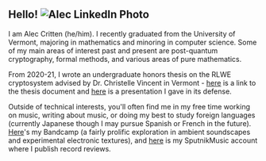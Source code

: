 ## Hello! ![Alec LinkedIn Photo](https://user-images.githubusercontent.com/51800943/122322870-28fddd00-cef4-11eb-9a55-b01223ef63d2.jpg)


I am Alec Critten (he/him). I recently graduated from the University of Vermont, majoring in mathematics and minoring in computer science. Some of my main areas of interest past and present are post-quantum cryptography, formal methods, and various areas of pure mathematics.

From 2020-21, I wrote an undergraduate honors thesis on the RLWE cryptosystem advised by Dr. Christelle Vincent in Vermont - [here](https://github.com/acritten/acritten.github.io/files/6666993/Alec.Critten.-.Undergraduate.Honors.Thesis.Final.Version.April.29.2021.pdf) is a link to the thesis document and [here](https://github.com/acritten/acritten.github.io/files/6667016/Alec.Critten.-.Thesis.Presentation.April.13.pdf) is a presentation I gave in its defense.

Outside of technical interests, you'll often find me in my free time working on music, writing about music, or doing my best to study foreign languages (currently Japanese though I may pursue Spanish or French in the future). [Here](https://acritten.bandcamp.com/)'s my Bandcamp (a fairly prolific exploration in ambient soundscapes and experimental electronic textures), and [here](https://www.sputnikmusic.com/user/eureka) is my SputnikMusic account where I publish record reviews.
